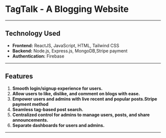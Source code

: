 # **TagTalk - A Blogging Website**

---

## **Technology Used**

- **Frontend:** ReactJS, JavaScript, HTML, Tailwind CSS
- **Backend:** Node.js, Express.js, MongoDB,Stripe payment 
- **Authentication:** Firebase

---

## **Features**

1. **Smooth login/signup experience for users.**
2. **Allow users to like, dislike, and comment on blogs with ease.**
3. **Empower users and admins with live recent and popular posts.Stripe payment method**
4. **Seamless tag-based post search.**
5. **Centralized control for admins to manage users, posts, and share announcements.**
6. **Separate dashboards for users and admins.**

---

